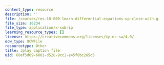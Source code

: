 ```yaml
---
content_type: resource
description: ''
file: /courses/res-18-009-learn-differential-equations-up-close-with-gilbert-strang-and-cleve-moler-fall-2015/60ef5d096001d5289cc1e45f0bc265d5_zkFZY6esNOU.srt
file_size: 16234
file_type: application/x-subrip
learning_resource_types: []
license: https://creativecommons.org/licenses/by-nc-sa/4.0/
ocw_type: OCWFile
resourcetype: Other
title: 3play caption file
uid: 60ef5d09-6001-d528-9cc1-e45f0bc265d5
---
```

